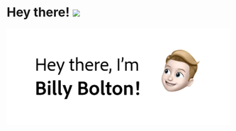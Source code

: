 # Hey there! <img src="https://raw.githubusercontent.com/MartinHeinz/MartinHeinz/master/wave.gif" width="30px">

<img src="https://github.com/BillyBolton/BillyBolton/blob/master/github-header.jpg?raw=true" width="2000 px">
